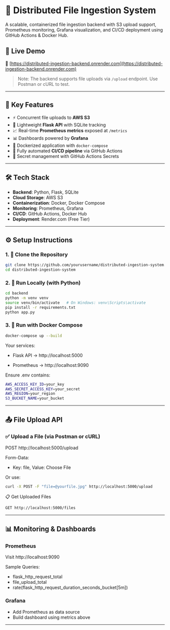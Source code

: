 # 📂 Distributed File Ingestion System

A scalable, containerized file ingestion backend with S3 upload support, Prometheus monitoring, Grafana visualization, and CI/CD deployment using GitHub Actions & Docker Hub.

## 🚀 Live Demo

🔗 [https://distributed-ingestion-backend.onrender.com](https://distributed-ingestion-backend.onrender.com)

> Note: The backend supports file uploads via `/upload` endpoint. Use Postman or cURL to test.

---

## 🧩 Key Features

- ⚡ Concurrent file uploads to **AWS S3**
- 🧠 Lightweight **Flask API** with SQLite tracking
- 📈 Real-time **Prometheus metrics** exposed at `/metrics`
- 📊 Dashboards powered by **Grafana**
- 🐳 Dockerized application with `docker-compose`
- 🔁 Fully automated **CI/CD pipeline** via GitHub Actions
- 🔐 Secret management with GitHub Actions Secrets

---

## 🛠️ Tech Stack

- **Backend**: Python, Flask, SQLite
- **Cloud Storage**: AWS S3
- **Containerization**: Docker, Docker Compose
- **Monitoring**: Prometheus, Grafana
- **CI/CD**: GitHub Actions, Docker Hub
- **Deployment**: Render.com (Free Tier)

---

## ⚙️ Setup Instructions

### 1. 🔧 Clone the Repository

```bash
git clone https://github.com/yourusername/distributed-ingestion-system.git
cd distributed-ingestion-system
```

### 2. 🧪 Run Locally (with Python)

```bash
cd backend
python -m venv venv
source venv/bin/activate   # On Windows: venv\Scripts\activate
pip install -r requirements.txt
python app.py
```
### 3. 🐳 Run with Docker Compose
```bash
docker-compose up --build
```
Your services:

- Flask API → http://localhost:5000

- Prometheus → http://localhost:9090

Ensure .env contains:
```bash
AWS_ACCESS_KEY_ID=your_key
AWS_SECRET_ACCESS_KEY=your_secret
AWS_REGION=your_region
S3_BUCKET_NAME=your_bucket
```
---
## 📤 File Upload API

### ✅ Upload a File (via Postman or cURL)

POST http://localhost:5000/upload

Form-Data:

- Key: file, Value: Choose File

Or use:
```bash
curl -X POST -F "file=@yourfile.jpg" http://localhost:5000/upload
```
📋 Get Uploaded Files
```bash
GET http://localhost:5000/files
```
---
## 📊 Monitoring & Dashboards
### Prometheus
Visit http://localhost:9090

Sample Queries:
- flask_http_request_total
- file_upload_total
- rate(flask_http_request_duration_seconds_bucket[5m])
### Grafana
- Add Prometheus as data source
- Build dashboard using metrics above

---


